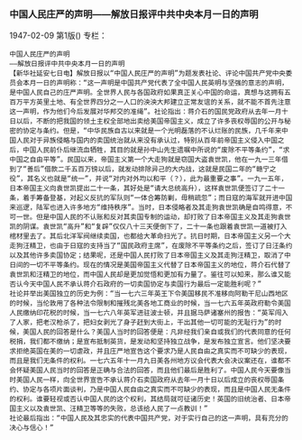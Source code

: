 ### 中国人民庄严的声明——解放日报评中共中央本月一日的声明

1947-02-09
第1版()
专栏：

    中国人民庄严的声明
    ——解放日报评中共中央本月一日的声明
    【新华社延安七日电】解放日报以“中国人民庄严的声明”为题发表社论、评论中国共产党中央委员会本月一日的声明称：“这一声明是中国共产党代表了全中国人民英明与坚强的意志的声明，是中国人民自己的庄严声明。全世界人民与各国政府如果真正关心中国的命运，真想与这拥有五百万平方英里土地、有全世界四分之一人口的泱泱大邦建立正常友谊的关系，就不能不首先注意这一声明，作为他们今后发展对华邦交的准绳”。社论指出：蒋介石的国民党政府从去年一月十日以后，不断的把我国的领土主权全部地出卖给美国帝国主义，成立了许多丧权辱国的公开与秘密的协定与条约。但是，“中华民族自古以来就是一个光明磊落的不认烂账的民族，几千年来中国人民对于异族侵略与国内的卖国统治就从来没有承认过，特别从百年前帝国主义侵入中国之后，中国人民前仆后继流血牺牲，其目的就是孙中山先生遗嘱中所说的“废除不平等条约”，“求中国之自由平等”。民国以来，帝国主义第一个大走狗就是窃国大盗袁世凯，他在一九一三年借到了“善后”借款二千五百万镑以后，就发动排除异己的大内战，这就是民国二年的“赣宁之役”，其名义也就是“统一”，并说“对内对外均以和平（？），此为最重要之事”。一九一五年，日本帝国主义向袁世凯提出二十一条，其好处是“请大总统高升），这样袁世凯便签订了二十一条，着手筹备登基，对起义反抗的军队则“一体合筹防剿，毋稍疏忽”；而日寇的海军就开进中国来巡逻，陆军也进入许多地方“维持秩序”。当时，日本侵略者及其走狗袁世凯确是自鸣得意，不可一世。但是中国人民的不认账和反对其卖国专制的运动，却打败了日本帝国主义及其走狗袁世凯的阴谋。袁世凯“高升”和“复辟”仅仅八十三天便倒下了，二十一条也跟着袁世凯一道被打入棺材里去了。其后北洋军阀继续卖国，也都给大革命扫光了。抗日时期，日本帝国主义另一个大走狗汪精卫，也由于日寇的支持当了“国民政府主席”，在废除不平等条约之后，签订了日汪条约以及其他许多卖国协定；结果呢，还是中国人民打败了日本帝国主义及其走狗汪精卫，取消了中日间的一切不平等条约。现在的情况是美国帝国主义代替了日本帝国主义的地位，蒋介石代替了袁世凯和汪精卫的地位，而中国人民却是更加觉悟和更加有力量了。鉴往可以知来，那么谁又能否认今天中国人民不承认蒋介石政府的一切卖国协定与卖国行为最后一定能胜利呢？”
    社论并举出美国独立的历史为例：“当一七六三年英王下令美国移民不准移向阿勒干尼山西地区的时候，当伦敦用了各种法令限制和摧残北美各地工商业的时候，当一七六五年英政府勒令美国人民缴纳印花税的时候，当一七六八年英军进驻波士顿，并且据马萨诸塞州的报告：“英军闯入了人家，把老汉枪杀了，把妇女剥光了身子赶到大街上，干出其他一切可能的无耻行为”的时候，美国人民的回答是什么？美国人当时的回答便是：凡非经我们亲自或我们的代表同意的任何税捐，我们都不缴纳；是宣布抵制英货，是发动和坚持独立战争，是发布独立宣言。他们坚决要求拒绝英国在美的一切虐政，并且庄严地宣告这个要求乃是人民自由之真实而不可缺少的表现，而且是我们无条件的权利。一七六五年十一月九日美各州地方议会代表大会决议案还在，谁都不会怀疑美国人民当时的回答是正确与合法的回答，而且他们最后是胜利了。中国人民今天要像当时美国人民一样，向全世界宣告不承认蒋介石卖国政府从去年一月十日以后成立的丧权辱国条约、协定与各项片面谈判，乃是中国人民自由之真实而不可缺少的表现，而且是中国人民无条件的权利。谁要轻视或否认中国人民的这个权利，其结局就可征诸历史！英国的旧统治者、日本帝国主义以及袁世凯、汪精卫等等的失败，总该给人民了一点教训！”
    社论最后指出：“中国人民及其忠实的代表中国共产党，对于实行自己的这一声明，具有充分的决心与信心！”
